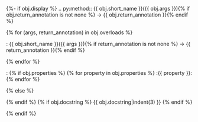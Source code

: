 {%- if obj.display %}
.. py:method:: {{ obj.short_name }}({{ obj.args }}){% if obj.return_annotation is not none %} -> {{ obj.return_annotation }}{% endif %}

{% for (args, return_annotation) in obj.overloads %}

: {{ obj.short_name }}({{ args }}){% if return_annotation is not none %} -> {{ return_annotation }}{% endif %}

{% endfor %}

: {% if obj.properties %}
  {% for property in obj.properties %}
  \:{{ property }}:
  {% endfor %}

  {% else %}

  {% endif %}
  {% if obj.docstring %}
  {{ obj.docstring|indent(3) }}
  {% endif %}

{% endif %}
